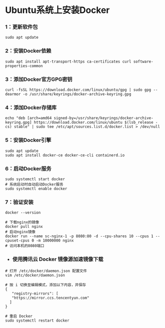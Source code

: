 # Ubuntu系统上安装Docker

### 1：更新软件包

```shell
sudo apt update
```

### 2：安装Docker依赖

```shell
sudo apt install apt-transport-https ca-certificates curl software-properties-common
```

### 3：添加Docker官方GPG密钥

```shell
curl -fsSL https://download.docker.com/linux/ubuntu/gpg | sudo gpg --dearmor -o /usr/share/keyrings/docker-archive-keyring.gpg
```

### 4：添加Docker存储库
```shell
echo "deb [arch=amd64 signed-by=/usr/share/keyrings/docker-archive-keyring.gpg] https://download.docker.com/linux/ubuntu $(lsb_release -cs) stable" | sudo tee /etc/apt/sources.list.d/docker.list > /dev/null
```

### 5：安装Docker引擎
```shell
sudo apt update
sudo apt install docker-ce docker-ce-cli containerd.io
```

### 6：启动Docker服务
```shell
sudo systemctl start docker
# 系统启动时自动启动Docker服务
sudo systemctl enable docker
```

### 7：验证安装
```shell
docker --version

# 下载nginx的镜像
docker pull nginx
# 启动nginx镜像
docker run --name sc-nginx-1 -p 8080:80 -d --cpu-shares 10 --cpus 1 --cpuset-cpus 0 -m 10000000 nginx
# 访问本机的8080端口
```


- ### 使用腾讯云 Docker 镜像源加速镜像下载

```shell
# 打开 /etc/docker/daemon.json 配置文件
vim /etc/docker/daemon.json

# 按 i 切换至编辑模式，添加以下内容，并保存
{
   "registry-mirrors": [
   "https://mirror.ccs.tencentyun.com"
  ]
}

# 重启 Docker
sudo systemctl restart docker
```

